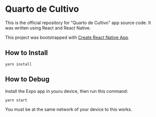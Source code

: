 # Quarto de Cultivo

This is the official repository for "Quarto de Cultivo" app source code. It was written using React and React Native.

This project was bootstrapped with [Create React Native App](https://github.com/react-community/create-react-native-app).

## How to Install

```
yarn install
```

## How to Debug

Install the Expo app in youru device, then run this command:

```
yarn start
```

You must be at the same network of your device to this works.